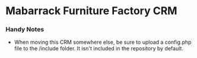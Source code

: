 # Mabarrack Furniture Factory CRM #

### Handy Notes ###

* When moving this CRM somewhere else, be sure to upload a config.php file to the /include folder. It isn't included in the repository by default.
